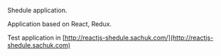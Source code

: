 Shedule application.

Application based on React, Redux.

Test application in [http://reactjs-shedule.sachuk.com/](http://reactjs-shedule.sachuk.com)
